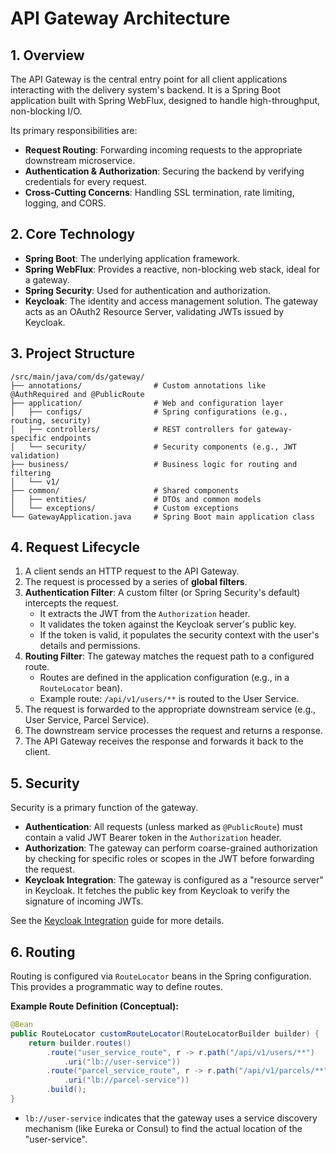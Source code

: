 # API Gateway Architecture

## 1. Overview

The API Gateway is the central entry point for all client applications interacting with the delivery system's backend. It is a Spring Boot application built with Spring WebFlux, designed to handle high-throughput, non-blocking I/O.

Its primary responsibilities are:

*   **Request Routing**: Forwarding incoming requests to the appropriate downstream microservice.
*   **Authentication & Authorization**: Securing the backend by verifying credentials for every request.
*   **Cross-Cutting Concerns**: Handling SSL termination, rate limiting, logging, and CORS.

## 2. Core Technology

*   **Spring Boot**: The underlying application framework.
*   **Spring WebFlux**: Provides a reactive, non-blocking web stack, ideal for a gateway.
*   **Spring Security**: Used for authentication and authorization.
*   **Keycloak**: The identity and access management solution. The gateway acts as an OAuth2 Resource Server, validating JWTs issued by Keycloak.

## 3. Project Structure

```
/src/main/java/com/ds/gateway/
├── annotations/                # Custom annotations like @AuthRequired and @PublicRoute
├── application/                # Web and configuration layer
│   ├── configs/                # Spring configurations (e.g., routing, security)
│   ├── controllers/            # REST controllers for gateway-specific endpoints
│   └── security/               # Security components (e.g., JWT validation)
├── business/                   # Business logic for routing and filtering
│   └── v1/
├── common/                     # Shared components
│   ├── entities/               # DTOs and common models
│   └── exceptions/             # Custom exceptions
└── GatewayApplication.java     # Spring Boot main application class
```

## 4. Request Lifecycle

1.  A client sends an HTTP request to the API Gateway.
2.  The request is processed by a series of **global filters**.
3.  **Authentication Filter**: A custom filter (or Spring Security's default) intercepts the request.
    *   It extracts the JWT from the `Authorization` header.
    *   It validates the token against the Keycloak server's public key.
    *   If the token is valid, it populates the security context with the user's details and permissions.
4.  **Routing Filter**: The gateway matches the request path to a configured route.
    *   Routes are defined in the application configuration (e.g., in a `RouteLocator` bean).
    *   Example route: `/api/v1/users/**` is routed to the User Service.
5.  The request is forwarded to the appropriate downstream service (e.g., User Service, Parcel Service).
6.  The downstream service processes the request and returns a response.
7.  The API Gateway receives the response and forwards it back to the client.

## 5. Security

Security is a primary function of the gateway.

*   **Authentication**: All requests (unless marked as `@PublicRoute`) must contain a valid JWT Bearer token in the `Authorization` header.
*   **Authorization**: The gateway can perform coarse-grained authorization by checking for specific roles or scopes in the JWT before forwarding the request.
*   **Keycloak Integration**: The gateway is configured as a "resource server" in Keycloak. It fetches the public key from Keycloak to verify the signature of incoming JWTs.

See the [Keycloak Integration](./KEYCLOAK_MIGRATION.md) guide for more details.

## 6. Routing

Routing is configured via `RouteLocator` beans in the Spring configuration. This provides a programmatic way to define routes.

**Example Route Definition (Conceptual):**

```java
@Bean
public RouteLocator customRouteLocator(RouteLocatorBuilder builder) {
    return builder.routes()
        .route("user_service_route", r -> r.path("/api/v1/users/**")
            .uri("lb://user-service"))
        .route("parcel_service_route", r -> r.path("/api/v1/parcels/**")
            .uri("lb://parcel-service"))
        .build();
}
```

*   `lb://user-service` indicates that the gateway uses a service discovery mechanism (like Eureka or Consul) to find the actual location of the "user-service".

